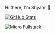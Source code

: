 Hi there, I'm Shyam! 👋

[![GitHub Stats](https://github-readme-stats.vercel.app/api?username=Shyam-Chen&show_icons=true&theme=tokyonight)](https://github.com/Shyam-Chen/Shyam-Chen)

[![Micro Fullstack](https://github-readme-stats.vercel.app/api/pin/?username=Shyam-Chen&repo=Micro-Fullstack)](https://github.com/Shyam-Chen/Micro-Fullstack)
